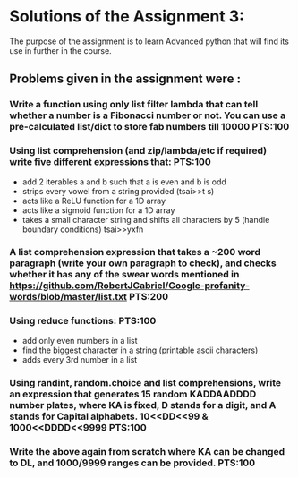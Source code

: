# Solutions of the Assignment 3:

The purpose of the assignment is to learn Advanced python that will find its use in further in the course.

## Problems given in the assignment were :

### Write a function using only list filter lambda that can tell whether a number is a Fibonacci number or not. You can use a pre-calculated list/dict to store fab numbers till 10000 PTS:100
### Using list comprehension (and zip/lambda/etc if required) write five different expressions that: PTS:100
* add 2 iterables a and b such that a is even and b is odd
* strips every vowel from a string provided (tsai>>t s)
* acts like a ReLU function for a 1D array
* acts like a sigmoid function for a 1D array
* takes a small character string and shifts all characters by 5 (handle boundary conditions) tsai>>yxfn
### A list comprehension expression that takes a ~200 word paragraph (write your own paragraph to check), and checks whether it has any of the swear words mentioned in https://github.com/RobertJGabriel/Google-profanity-words/blob/master/list.txt PTS:200
### Using reduce functions: PTS:100
* add only even numbers in a list
* find the biggest character in a string (printable ascii characters)
* adds every 3rd number in a list
### Using randint, random.choice and list comprehensions, write an expression that generates 15 random KADDAADDDD number plates, where KA is fixed, D stands for a digit, and A stands for Capital alphabets. 10<<DD<<99 & 1000<<DDDD<<9999 PTS:100

### Write the above again from scratch where KA can be changed to DL, and 1000/9999 ranges can be provided.  PTS:100


